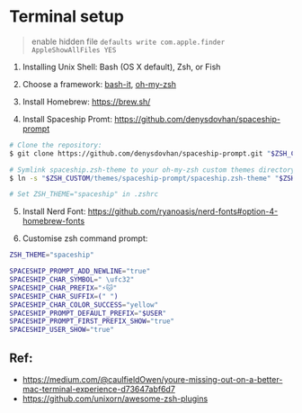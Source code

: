 # Terminal setup

> enable hidden file 
> `defaults write com.apple.finder AppleShowAllFiles YES`

1. Installing Unix Shell: Bash (OS X default), Zsh, or Fish

2. Choose a framework: [bash-it](https://github.com/Bash-it/bash-it), [oh-my-zsh](https://github.com/robbyrussell/oh-my-zsh)

3. Install Homebrew: https://brew.sh/

4. Install Spaceship Promt: https://github.com/denysdovhan/spaceship-prompt

```sh
# Clone the repository:
$ git clone https://github.com/denysdovhan/spaceship-prompt.git "$ZSH_CUSTOM/themes/spaceship-prompt"

# Symlink spaceship.zsh-theme to your oh-my-zsh custom themes directory:
$ ln -s "$ZSH_CUSTOM/themes/spaceship-prompt/spaceship.zsh-theme" "$ZSH_CUSTOM/themes/spaceship.zsh-theme"

# Set ZSH_THEME="spaceship" in .zshrc
```

5. Install Nerd Font:
https://github.com/ryanoasis/nerd-fonts#option-4-homebrew-fonts

6. Customise zsh command prompt:

```sh
ZSH_THEME="spaceship"

SPACESHIP_PROMPT_ADD_NEWLINE="true"
SPACESHIP_CHAR_SYMBOL=" \ufc32"
SPACESHIP_CHAR_PREFIX="⚡️🐱"
SPACESHIP_CHAR_SUFFIX=(" ")
SPACESHIP_CHAR_COLOR_SUCCESS="yellow"
SPACESHIP_PROMPT_DEFAULT_PREFIX="$USER"
SPACESHIP_PROMPT_FIRST_PREFIX_SHOW="true"
SPACESHIP_USER_SHOW="true"
```

## Ref:
* https://medium.com/@caulfieldOwen/youre-missing-out-on-a-better-mac-terminal-experience-d73647abf6d7
* https://github.com/unixorn/awesome-zsh-plugins

